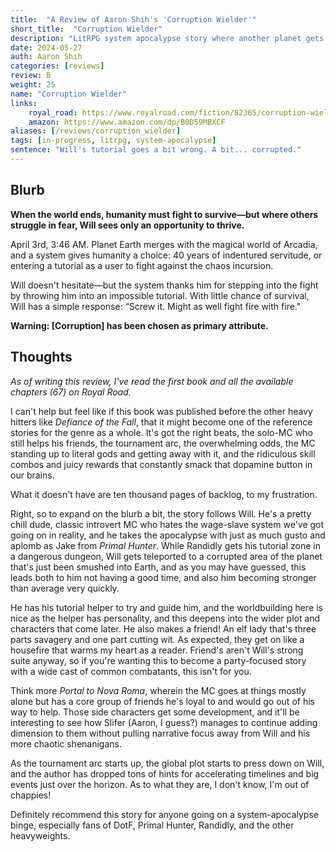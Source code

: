 ```yaml
---
title:  "A Review of Aaron Shih's 'Corruption Wielder'"
short_title:  "Corruption Wielder"
description: "LitRPG system apocalypse story where another planet gets merged with Earth and Will ends up wielding the forbidden powers of corruption."
date: 2024-05-27
auth: Aaron Shih
categories: [reviews]
review: B
weight: 25
name: "Corruption Wielder"
links:
    royal_road: https://www.royalroad.com/fiction/82365/corruption-wielder-system-decay-a-litrpg-apocalypse
    amazon: https://www.amazon.com/dp/B0D59MBXCF
aliases: [/reviews/corruption_wielder]
tags: [in-progress, litrpg, system-apocalypse]
sentence: "Will's tutorial goes a bit wrong. A bit... corrupted."
---
```


## Blurb

**When the world ends, humanity must fight to survive—but where others struggle in fear, Will sees only an opportunity to thrive.**

April 3rd, 3:46 AM. Planet Earth merges with the magical world of Arcadia, and a system gives humanity a choice: 40 years of indentured servitude, or entering a tutorial as a user to fight against the chaos incursion.

Will doesn't hesitate—but the system thanks him for stepping into the fight by throwing him into an impossible tutorial. With little chance of survival, Will has a simple response: “Screw it. Might as well fight fire with fire."

**Warning: [Corruption] has been chosen as primary attribute.**

## Thoughts

*As of writing this review, I've read the first book and all the available chapters (67) on Royal Road.*

I can't help but feel like if this book was published before the other heavy hitters like *Defiance of the Fall*, that it might become one of the reference stories for the genre as a whole. It's got the right beats, the solo-MC who still helps his friends, the tournament arc, the overwhelming odds, the MC standing up to literal gods and getting away with it, and the ridiculous skill combos and juicy rewards that constantly smack that dopamine button in our brains.

What it doesn't have are ten thousand pages of backlog, to my frustration.

Right, so to expand on the blurb a bit, the story follows Will. He's a pretty chill dude, classic introvert MC who hates the wage-slave system we've got going on in reality, and he takes the apocalypse with just as much gusto and aplomb as Jake from *Primal Hunter*. While Randidly gets his tutorial zone in a dangerous dungeon, Will gets teleported to a corrupted area of the planet that's just been smushed into Earth, and as you may have guessed, this leads both to him not having a good time, and also him becoming stronger than average very quickly.

He has his tutorial helper to try and guide him, and the worldbuilding here is nice as the helper has personality, and this deepens into the wider plot and characters that come later. He also makes a friend! An elf lady that's three parts savagery and one part cutting wit. As expected, they get on like a housefire that warms my heart as a reader. Friend's aren't Will's strong suite anyway, so if you're wanting this to become a party-focused story with a wide cast of common combatants, this isn't for you.

Think more *Portal to Nova Roma*, wherein the MC goes at things mostly alone but has a core group of friends he's loyal to and would go out of his way to help. Those side characters get some development, and it'll be interesting to see how Slifer (Aaron, I guess?) manages to continue adding dimension to them without pulling narrative focus away from Will and his more chaotic shenanigans.

As the tournament arc starts up, the global plot starts to press down on Will, and the author has dropped tons of hints for accelerating timelines and big events just over the horizon. As to what they are, I don't know, I'm out of chappies!

Definitely recommend this story for anyone going on a system-apocalypse binge, especially fans of DotF, Primal Hunter, Randidly, and the other heavyweights.
